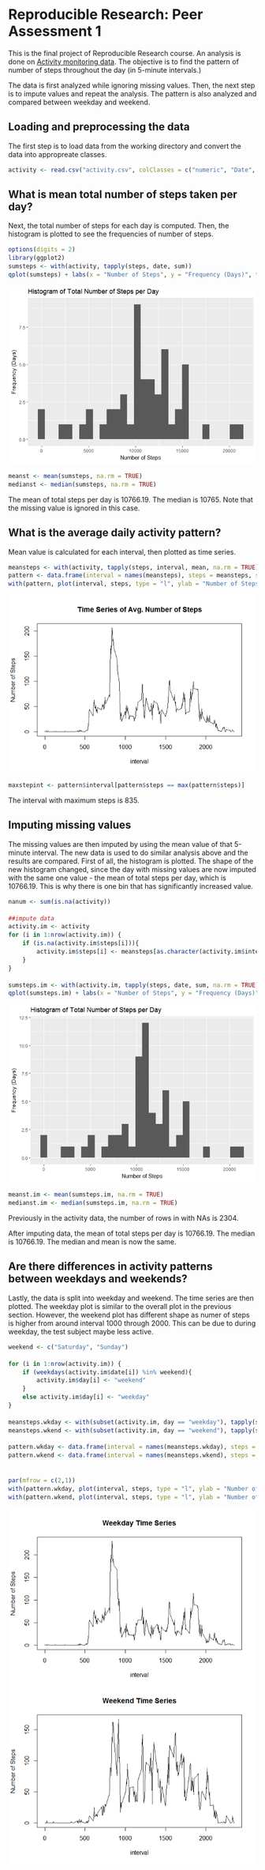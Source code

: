 # Reproducible Research: Peer Assessment 1


  
This is the final project of Reproducible Research course. An analysis is done on [Activity monitoring data](https://d396qusza40orc.cloudfront.net/repdata%2Fdata%2Factivity.zip). The objective is to find the pattern of number of steps throughout the day (in 5-minute intervals.)  

The data is first analyzed while ignoring missing values. Then, the next step is to impute values and repeat the analysis. The pattern is also analyzed and compared between weekday and weekend.  
  
## Loading and preprocessing the data
The first step is to load data from the working directory and convert the data into appropreate classes.  

```r
activity <- read.csv("activity.csv", colClasses = c("numeric", "Date", "numeric"))
```
  
## What is mean total number of steps taken per day?
Next, the total number of steps for each day is computed. Then, the histogram is plotted to see the frequencies of number of steps.


```r
options(digits = 2)
library(ggplot2)
sumsteps <- with(activity, tapply(steps, date, sum))
qplot(sumsteps) + labs(x = "Number of Steps", y = "Frequency (Days)", title = "Histogram of Total Number of Steps per Day")
```

![](PA1_template_files/figure-html/totalsteps-1.png)<!-- -->

```r
meanst <- mean(sumsteps, na.rm = TRUE)
medianst <- median(sumsteps, na.rm = TRUE)
```

The mean of total steps per day is 10766.19. The median is 10765. Note that the missing value is ignored in this case.  

## What is the average daily activity pattern?
Mean value is calculated for each interval, then plotted as time series.

```r
meansteps <- with(activity, tapply(steps, interval, mean, na.rm = TRUE))
pattern <- data.frame(interval = names(meansteps), steps = meansteps, stringsAsFactors = FALSE)
with(pattern, plot(interval, steps, type = "l", ylab = "Number of Steps", main = "Time Series of Avg. Number of Steps"))
```

![](PA1_template_files/figure-html/dailypattern-1.png)<!-- -->
  

```r
maxstepint <- pattern$interval[pattern$steps == max(pattern$steps)]
```
The interval with maximum steps is 835.

  
## Imputing missing values
The missing values are then imputed by using the mean value of that 5-minute interval. The new data is used to do similar analysis above and the results are compared. First of all, the histogram is plotted. The shape of the new histogram changed, since the day with missing values are now imputed with the same one value - the mean of total steps per day, which is 10766.19. This is why there is one bin that has significantly increased value.


```r
nanum <- sum(is.na(activity))

##impute data
activity.im <- activity
for (i in 1:nrow(activity.im)) {
    if (is.na(activity.im$steps[i])){
        activity.im$steps[i] <- meansteps[as.character(activity.im$interval[i])]
    }
}

sumsteps.im <- with(activity.im, tapply(steps, date, sum, na.rm = TRUE))
qplot(sumsteps.im) + labs(x = "Number of Steps", y = "Frequency (Days)", title = "Histogram of Total Number of Steps per Day")
```

![](PA1_template_files/figure-html/imputena-1.png)<!-- -->

```r
meanst.im <- mean(sumsteps.im, na.rm = TRUE)
medianst.im <- median(sumsteps.im, na.rm = TRUE)
```
Previously in the activity data, the number of rows in with NAs is 2304.  

After imputing data, the mean of total steps per day is 10766.19. The median is 10766.19. The median and mean is now the same.  

## Are there differences in activity patterns between weekdays and weekends?
Lastly, the data is split into weekday and weekend. The time series are then plotted. The weekday plot is similar to the overall plot in the previous section. However, the weekend plot has different shape as numer of steps is higher from around interval 1000 through 2000. This can be due to during weekday, the test subject maybe less active.


```r
weekend <- c("Saturday", "Sunday")

for (i in 1:nrow(activity.im)) {
    if (weekdays(activity.im$date[i]) %in% weekend){
        activity.im$day[i] <- "weekend"
    }
    else activity.im$day[i] <- "weekday"
}

meansteps.wkday <- with(subset(activity.im, day == "weekday"), tapply(steps, interval, mean, na.rm = TRUE))
meansteps.wkend <- with(subset(activity.im, day == "weekend"), tapply(steps, interval, mean, na.rm = TRUE))

pattern.wkday <- data.frame(interval = names(meansteps.wkday), steps = meansteps.wkday, stringsAsFactors = FALSE)
pattern.wkend <- data.frame(interval = names(meansteps.wkend), steps = meansteps.wkend, stringsAsFactors = FALSE)


par(mfrow = c(2,1))
with(pattern.wkday, plot(interval, steps, type = "l", ylab = "Number of Steps", main = "Weekday Time Series"))
with(pattern.wkend, plot(interval, steps, type = "l", ylab = "Number of Steps", main = "Weekend Time Series"))
```

![](PA1_template_files/figure-html/weekdayweekend-1.png)<!-- -->

